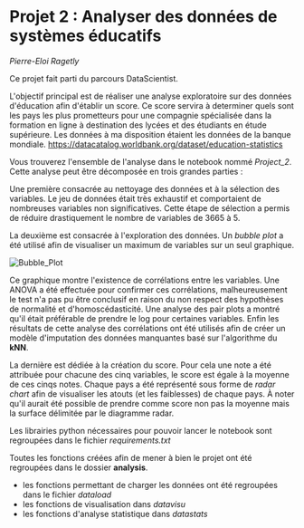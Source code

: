 # Projet 2 : Analyser des données de systèmes éducatifs
*Pierre-Eloi Ragetly*

Ce projet fait parti du parcours DataScientist.  

L'objectif principal est de réaliser une analyse exploratoire sur des données d'éducation afin d'établir un score. Ce score servira à determiner quels sont les pays les plus prometteurs pour une compagnie spécialisée dans la formation en ligne à destination des lycées et des étudiants en étude supérieure. Les données à ma disposition étaient les données de la banque mondiale.
https://datacatalog.worldbank.org/dataset/education-statistics

Vous trouverez l'ensemble de l'analyse dans le notebook nommé *Project_2*.  
Cette analyse peut être décomposée en trois grandes parties :

Une première consacrée au nettoyage des données et à la sélection des variables. Le jeu de données était très exhaustif et comportaient de nombreuses variables non significatives. Cette étape de sélection a permis de réduire drastiquement le nombre de variables de 3665 à 5.

La deuxième est consacrée à l'exploration des données. Un *bubble plot* a été utilisé afin de visualiser un maximum de variables sur un seul graphique.

![Bubble_Plot](/charts.bubble_plot.png "Bubble Plot")

Ce graphique montre l'existence de corrélations entre les variables. Une ANOVA a été effectuée pour confirmer ces corrélations, malheureusement le test n'a pas pu être conclusif en raison du non respect des hypothèses de normalité et d'homoscédasticité. Une analyse des pair plots a montré qu'il était préférable de prendre le log pour certaines variables. Enfin les résultats de cette analyse des corrélations ont été utilisés afin de créer un modèle d'imputation des données manquantes basé sur l'algorithme du **kNN**.

La dernière est dédiée à la création du score. Pour cela une note a été attribuée pour chacune des cinq variables, le score est égale à la moyenne de ces cinqs notes. Chaque pays a été représenté sous forme de *radar chart* afin de visualiser les atouts (et les faiblesses) de chaque pays. À noter qu'il aurait été possible de prendre comme score non pas la moyenne mais la surface délimitée par le diagramme radar.

Les librairies python nécessaires pour pouvoir lancer le notebook sont regroupées dans le fichier *requirements.txt*

Toutes les fonctions créées afin de mener à bien le projet ont été regroupées dans le dossier **analysis**.
- les fonctions permettant de charger les données ont été regroupées dans le fichier *dataload*
- les fonctions de visualisation dans *datavisu*
- les fonctions d'analyse statistique dans *datastats*
